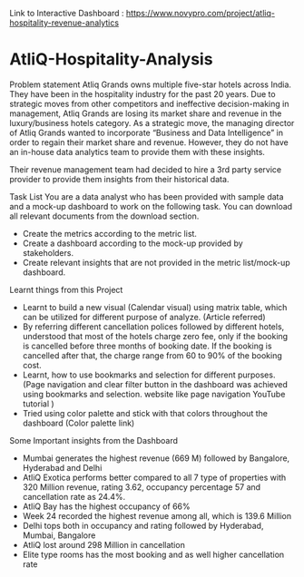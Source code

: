 
Link to Interactive Dashboard : https://www.novypro.com/project/atliq-hospitality-revenue-analytics


# AtliQ-Hospitality-Analysis

Problem statement
Atliq Grands owns multiple five-star hotels across India. They have been in the hospitality industry for the past 20 years. Due to strategic moves from other competitors and ineffective decision-making in management, Atliq Grands are losing its market share and revenue in the luxury/business hotels category. As a strategic move, the managing director of Atliq Grands wanted to incorporate “Business and Data Intelligence” in order to regain their market share and revenue. However, they do not have an in-house data analytics team to provide them with these insights.

Their revenue management team had decided to hire a 3rd party service provider to provide them insights from their historical data.

Task List
You are a data analyst who has been provided with sample data and a mock-up dashboard to work on the following task. You can download all relevant documents from the download section.

-  Create the metrics according to the metric list.
-  Create a dashboard according to the mock-up provided by stakeholders.
-  Create relevant insights that are not provided in the metric list/mock-up dashboard.


Learnt things from this Project

-  Learnt to build a new visual (Calendar visual) using matrix table, which can be utilized for different purpose of analyze. (Article referred) 
-  By referring different cancellation polices followed by different hotels, understood that most of the hotels charge zero fee, only if the booking is cancelled before three months of booking date. If the booking is cancelled after that, the charge range from 60 to 90% of the booking cost.
-  Learnt, how to use bookmarks and selection for different purposes. (Page navigation and clear filter button in the dashboard was achieved using bookmarks and selection. website like page navigation YouTube tutorial )
-  Tried using color palette and stick with that colors throughout the dashboard (Color palette link)


Some Important insights from the Dashboard

-  Mumbai generates the highest revenue (669 M) followed by Bangalore, Hyderabad and Delhi
-  AtliQ Exotica performs better compared to all 7 type of properties with 320 Million revenue, rating 3.62, occupancy percentage 57 and cancellation rate as 24.4%.
-  AtliQ Bay has the highest occupancy of 66%
-  Week 24 recorded the highest revenue among all, which is 139.6 Million
-  Delhi tops both in occupancy and rating followed by Hyderabad, Mumbai, Bangalore
-  AtliQ lost around 298 Million in cancellation
-  Elite type rooms has the most booking and as well higher cancellation rate

